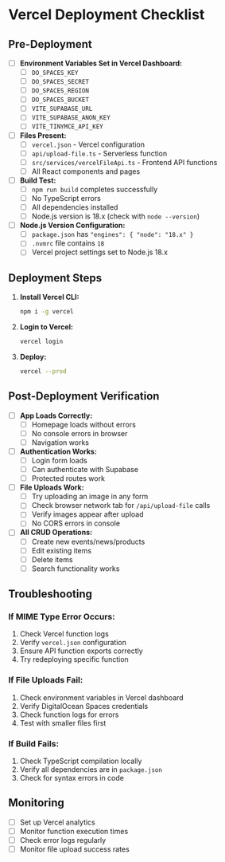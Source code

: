 # Vercel Deployment Checklist

## Pre-Deployment

- [ ] **Environment Variables Set in Vercel Dashboard:**
  - [ ] `DO_SPACES_KEY`
  - [ ] `DO_SPACES_SECRET`
  - [ ] `DO_SPACES_REGION`
  - [ ] `DO_SPACES_BUCKET`
  - [ ] `VITE_SUPABASE_URL`
  - [ ] `VITE_SUPABASE_ANON_KEY`
  - [ ] `VITE_TINYMCE_API_KEY`

- [ ] **Files Present:**
  - [ ] `vercel.json` - Vercel configuration
  - [ ] `api/upload-file.ts` - Serverless function
  - [ ] `src/services/vercelFileApi.ts` - Frontend API functions
  - [ ] All React components and pages

- [ ] **Build Test:**
  - [ ] `npm run build` completes successfully
  - [ ] No TypeScript errors
  - [ ] All dependencies installed
  - [ ] Node.js version is 18.x (check with `node --version`)

- [ ] **Node.js Version Configuration:**
  - [ ] `package.json` has `"engines": { "node": "18.x" }`
  - [ ] `.nvmrc` file contains `18`
  - [ ] Vercel project settings set to Node.js 18.x

## Deployment Steps

1. **Install Vercel CLI:**
   ```bash
   npm i -g vercel
   ```

2. **Login to Vercel:**
   ```bash
   vercel login
   ```

3. **Deploy:**
   ```bash
   vercel --prod
   ```

## Post-Deployment Verification

- [ ] **App Loads Correctly:**
  - [ ] Homepage loads without errors
  - [ ] No console errors in browser
  - [ ] Navigation works

- [ ] **Authentication Works:**
  - [ ] Login form loads
  - [ ] Can authenticate with Supabase
  - [ ] Protected routes work

- [ ] **File Uploads Work:**
  - [ ] Try uploading an image in any form
  - [ ] Check browser network tab for `/api/upload-file` calls
  - [ ] Verify images appear after upload
  - [ ] No CORS errors in console

- [ ] **All CRUD Operations:**
  - [ ] Create new events/news/products
  - [ ] Edit existing items
  - [ ] Delete items
  - [ ] Search functionality works

## Troubleshooting

### If MIME Type Error Occurs:
1. Check Vercel function logs
2. Verify `vercel.json` configuration
3. Ensure API function exports correctly
4. Try redeploying specific function

### If File Uploads Fail:
1. Check environment variables in Vercel dashboard
2. Verify DigitalOcean Spaces credentials
3. Check function logs for errors
4. Test with smaller files first

### If Build Fails:
1. Check TypeScript compilation locally
2. Verify all dependencies are in `package.json`
3. Check for syntax errors in code

## Monitoring

- [ ] Set up Vercel analytics
- [ ] Monitor function execution times
- [ ] Check error logs regularly
- [ ] Monitor file upload success rates 